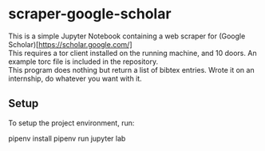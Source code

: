 # scraper-google-scholar
This is a simple Jupyter Notebook containing a web scraper for (Google Scholar)[https://scholar.google.com/]  
This requires a tor client installed on the running machine, and 10 doors. An example torc file is included in the repository.  
This program does nothing but return a list of bibtex entries. Wrote it on an internship, do whatever you want with it.  
  
## Setup
To setup the project environment, run:

pipenv install
pipenv run jupyter lab
